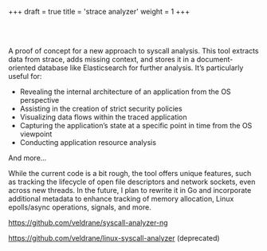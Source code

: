 +++
draft = true
title = 'strace analyzer'
weight = 1
+++

<br><br>

A proof of concept for a new approach to syscall analysis. This tool extracts data from strace, adds missing context, and stores it in a document-oriented database like Elasticsearch for further analysis. It’s particularly useful for:

- Revealing the internal architecture of an application from the OS perspective
- Assisting in the creation of strict security policies
- Visualizing data flows within the traced application
- Capturing the application’s state at a specific point in time from the OS viewpoint
- Conducting application resource analysis

And more...


While the current code is a bit rough, the tool offers unique features, such as tracking the lifecycle of open file descriptors and network sockets, even across new threads. In the future, I plan to rewrite it in Go and incorporate additional metadata to enhance tracking of memory allocation, Linux epolls/async operations, signals, and more.


https://github.com/veldrane/syscall-analyzer-ng 

https://github.com/veldrane/linux-syscall-analyzer (deprecated)